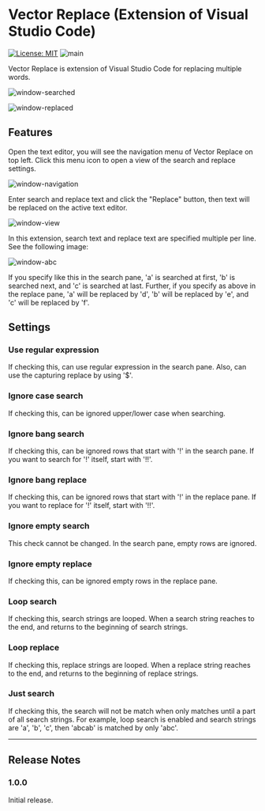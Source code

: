 # Vector Replace (Extension of Visual Studio Code)

[![License: MIT](https://img.shields.io/badge/License-MIT-yellow.svg)](https://opensource.org/licenses/MIT) ![main](https://github.com/tana-gh/vector-replace/workflows/main/badge.svg)

Vector Replace is extension of Visual Studio Code for replacing multiple words.

![window-searched](https://tana-gh.github.io/vector-replace-media/window-searched.png)

![window-replaced](https://tana-gh.github.io/vector-replace-media/window-replaced.png)

## Features

Open the text editor, you will see the navigation menu of Vector Replace on top left. Click this menu icon to open a view of the search and replace settings.

![window-navigation](https://tana-gh.github.io/vector-replace-media/window-navigation.png)

Enter search and replace text and click the "Replace" button, then text will be replaced on the active text editor.

![window-view](https://tana-gh.github.io/vector-replace-media/window-view.png)

In this extension, search text and replace text are specified multiple per line. See the following image:

![window-abc](https://tana-gh.github.io/vector-replace-media/window-abc.png)

If you specify like this in the search pane, 'a' is searched at first, 'b' is searched next, and 'c' is searched at last. Further, if you specify as above in the replace pane, 'a' will be replaced by 'd', 'b' will be replaced by 'e', and 'c' will be replaced by 'f'.

## Settings

### Use regular expression

If checking this, can use regular expression in the search pane. Also, can use the capturing replace by using '$'.

### Ignore case search

If checking this, can be ignored upper/lower case when searching.

### Ignore bang search

If checking this, can be ignored rows that start with '!' in the search pane. If you want to search for '!' itself, start with '!!'.

### Ignore bang replace

If checking this, can be ignored rows that start with '!' in the replace pane. If you want to replace for '!' itself, start with '!!'.

### Ignore empty search

This check cannot be changed. In the search pane, empty rows are ignored.

### Ignore empty replace

If checking this, can be ignored empty rows in the replace pane.

### Loop search

If checking this, search strings are looped. When a search string reaches to the end, and returns to the beginning of search strings.

### Loop replace

If checking this, replace strings are looped. When a replace string reaches to the end, and returns to the beginning of replace strings.

### Just search

If checking this, the search will not be match when only matches until a part of all search strings. For example, loop search is enabled and search strings are 'a', 'b', 'c', then 'abcab' is matched by only 'abc'.

---

## Release Notes

### 1.0.0

Initial release.
